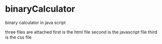 # binaryCalculator
binary calculator in java script

three files are attached 
first is the html file 
second is the javascript file 
third is the  css file
